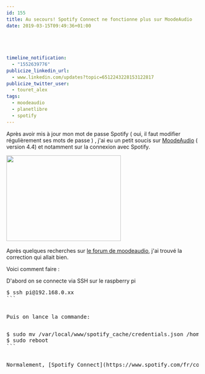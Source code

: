 ```yaml
---
id: 155
title: Au secours! Spotify Connect ne fonctionne plus sur MoodeAudio
date: 2019-03-15T09:49:36+01:00




timeline_notification:
  - "1552639776"
publicize_linkedin_url:
  - www.linkedin.com/updates?topic=6512243228153122817
publicize_twitter_user:
  - touret_alex
tags:
  - moodeaudio
  - planetlibre
  - spotify
---
```

Après avoir mis à jour mon mot de passe Spotify ( oui, il faut modifier régulièrement ses mots de passe ) , j'ai eu un petit soucis sur [MoodeAudio](http://moodeaudio.org/) ( version 4.4) et notamment sur la connexion avec Spotify.

<img loading="lazy" class="size-medium wp-image-164 aligncenter" src="/assets/images/2019/03/moode-r44.png?w=300" alt="" width="300" height="225" srcset="/assets/images/2019/03/moode-r44.png 1024w, /assets/images/2019/03/moode-r44-300x225.png 300w, /assets/images/2019/03/moode-r44-768x576.png 768w" sizes="(max-width: 300px) 100vw, 300px" /> 

Après quelques recherches sur [le forum de moodeaudio](http://moodeaudio.org/forum/showthread.php?tid=765&page=2), j'ai trouvé la correction qui allait bien.

Voici comment faire :

D'abord on se connecte via SSH sur le raspberry pi

<pre>$ ssh pi@192.168.0.xx
```


Puis on lance la commande:

<pre>$ sudo mv /var/local/www/spotify_cache/credentials.json /home/pi/
$ sudo reboot
```


Normalement, [Spotify Connect](https://www.spotify.com/fr/connect/) devrait fonctionner après le redémarrage 🙂